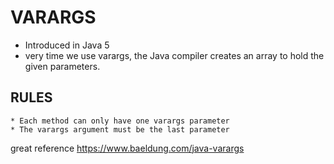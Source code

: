 # VARARGS
* Introduced in Java 5
* very time we use varargs, the Java compiler creates an array to hold the given parameters.
## RULES
    * Each method can only have one varargs parameter
    * The varargs argument must be the last parameter

great reference
https://www.baeldung.com/java-varargs

